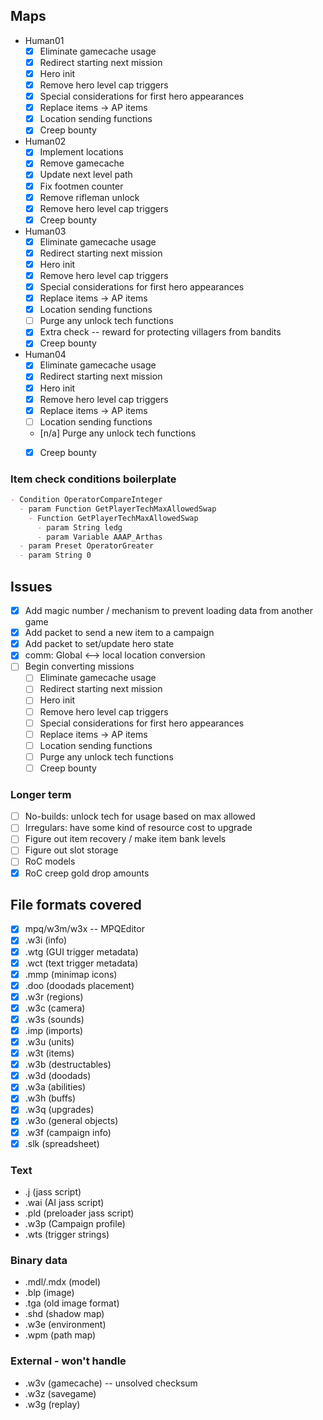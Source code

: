 ## Maps
* Human01
  - [x] Eliminate gamecache usage
  - [x] Redirect starting next mission
  - [x] Hero init
  - [x] Remove hero level cap triggers
  - [x] Special considerations for first hero appearances
  - [x] Replace items -> AP items
  - [x] Location sending functions
  - [x] Creep bounty
* Human02
  - [x] Implement locations
  - [x] Remove gamecache
  - [x] Update next level path
  - [x] Fix footmen counter
  - [x] Remove rifleman unlock
  - [x] Remove hero level cap triggers
  - [x] Creep bounty
* Human03
  - [x] Eliminate gamecache usage
  - [x] Redirect starting next mission
  - [x] Hero init
  - [x] Remove hero level cap triggers
  - [x] Special considerations for first hero appearances
  - [x] Replace items -> AP items
  - [x] Location sending functions
  - [ ] Purge any unlock tech functions
  - [x] Extra check -- reward for protecting villagers from bandits
  - [x] Creep bounty
* Human04
  - [x] Eliminate gamecache usage
  - [x] Redirect starting next mission
  - [x] Hero init
  - [x] Remove hero level cap triggers
  - [x] Replace items -> AP items
  - [ ] Location sending functions
  - [n/a] Purge any unlock tech functions
  - [x] Creep bounty


### Item check conditions boilerplate
```markdown
- Condition OperatorCompareInteger
  - param Function GetPlayerTechMaxAllowedSwap
    - Function GetPlayerTechMaxAllowedSwap
      - param String ledg
      - param Variable AAAP_Arthas
  - param Preset OperatorGreater
  - param String 0
```

## Issues
- [x] Add magic number / mechanism to prevent loading data from another game
- [x] Add packet to send a new item to a campaign
- [x] Add packet to set/update hero state
- [x] comm: Global <--> local location conversion
- [ ] Begin converting missions
  - [ ] Eliminate gamecache usage
  - [ ] Redirect starting next mission
  - [ ] Hero init
  - [ ] Remove hero level cap triggers
  - [ ] Special considerations for first hero appearances
  - [ ] Replace items -> AP items
  - [ ] Location sending functions
  - [ ] Purge any unlock tech functions
  - [ ] Creep bounty

### Longer term
- [ ] No-builds: unlock tech for usage based on max allowed
- [ ] Irregulars: have some kind of resource cost to upgrade
- [ ] Figure out item recovery / make item bank levels
- [ ] Figure out slot storage
- [ ] RoC models
- [x] RoC creep gold drop amounts

## File formats covered
- [x] mpq/w3m/w3x -- MPQEditor
- [x] .w3i (info)
- [x] .wtg (GUI trigger metadata)
- [x] .wct (text trigger metadata)
- [x] .mmp (minimap icons)
- [x] .doo (doodads placement)
- [x] .w3r (regions)
- [x] .w3c (camera)
- [x] .w3s (sounds)
- [x] .imp (imports)
- [x] .w3u (units)
- [x] .w3t (items)
- [x] .w3b (destructables)
- [x] .w3d (doodads)
- [x] .w3a (abilities)
- [x] .w3h (buffs)
- [x] .w3q (upgrades)
- [x] .w3o (general objects)
- [x] .w3f (campaign info)
- [x] .slk (spreadsheet)

### Text
* .j (jass script)
* .wai (AI jass script)
* .pld (preloader jass script)
* .w3p (Campaign profile)
* .wts (trigger strings)

### Binary data
* .mdl/.mdx (model)
* .blp (image)
* .tga (old image format)
* .shd (shadow map)
* .w3e (environment)
* .wpm (path map)

### External - won't handle
* .w3v (gamecache) -- unsolved checksum
* .w3z (savegame)
* .w3g (replay)
